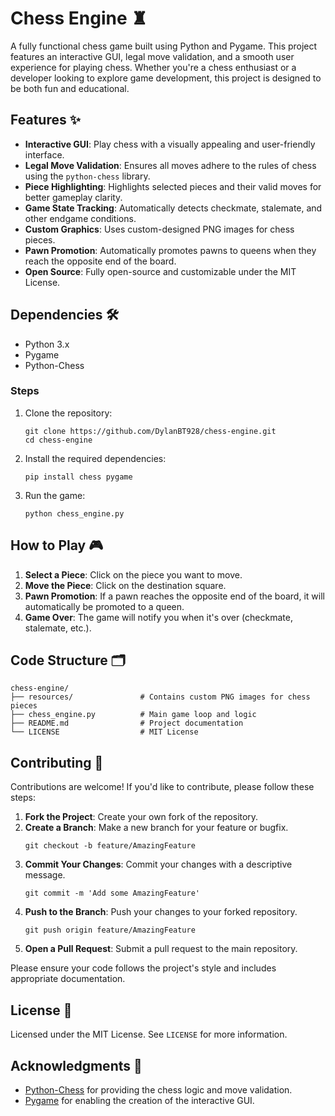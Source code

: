 # Chess Engine ♜

A fully functional chess game built using Python and Pygame. This project features an interactive GUI, legal move validation, and a smooth user experience for playing chess. Whether you're a chess enthusiast or a developer looking to explore game development, this project is designed to be both fun and educational.


## Features ✨

- **Interactive GUI**: Play chess with a visually appealing and user-friendly interface.
- **Legal Move Validation**: Ensures all moves adhere to the rules of chess using the `python-chess` library.
- **Piece Highlighting**: Highlights selected pieces and their valid moves for better gameplay clarity.
- **Game State Tracking**: Automatically detects checkmate, stalemate, and other endgame conditions.
- **Custom Graphics**: Uses custom-designed PNG images for chess pieces.
- **Pawn Promotion**: Automatically promotes pawns to queens when they reach the opposite end of the board.
- **Open Source**: Fully open-source and customizable under the MIT License.


## Dependencies 🛠️

- Python 3.x
- Pygame
- Python-Chess

### Steps
1. Clone the repository:
   ```
   git clone https://github.com/DylanBT928/chess-engine.git
   cd chess-engine
   ```
2. Install the required dependencies:
   ```
   pip install chess pygame
   ```
3. Run the game:
   ```
   python chess_engine.py
   ```


## How to Play 🎮

1. **Select a Piece**: Click on the piece you want to move.
2. **Move the Piece**: Click on the destination square.
3. **Pawn Promotion**: If a pawn reaches the opposite end of the board, it will automatically be promoted to a queen.
4. **Game Over**: The game will notify you when it's over (checkmate, stalemate, etc.).


## Code Structure 🗂️

```
chess-engine/
├── resources/               # Contains custom PNG images for chess pieces
├── chess_engine.py          # Main game loop and logic
├── README.md                # Project documentation
└── LICENSE                  # MIT License
```


## Contributing 🤝

Contributions are welcome! If you'd like to contribute, please follow these steps:

1. **Fork the Project**: Create your own fork of the repository.
2. **Create a Branch**: Make a new branch for your feature or bugfix.
   ```
   git checkout -b feature/AmazingFeature
   ```
3. **Commit Your Changes**: Commit your changes with a descriptive message.
   ```
   git commit -m 'Add some AmazingFeature'
   ```
4. **Push to the Branch**: Push your changes to your forked repository.
   ```
   git push origin feature/AmazingFeature
   ```
5. **Open a Pull Request**: Submit a pull request to the main repository.

Please ensure your code follows the project's style and includes appropriate documentation.


## License 📜

Licensed under the MIT License. See `LICENSE` for more information.


## Acknowledgments 🙏

- [Python-Chess](https://python-chess.readthedocs.io/en/latest/#) for providing the chess logic and move validation.
- [Pygame](https://www.pygame.org/news) for enabling the creation of the interactive GUI.

